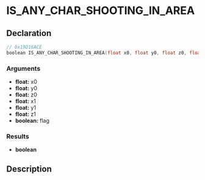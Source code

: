 # IS_ANY_CHAR_SHOOTING_IN_AREA

## Declaration
```cpp
// 0x19D16ACE
boolean IS_ANY_CHAR_SHOOTING_IN_AREA(float x0, float y0, float z0, float x1, float y1, float z1, boolean flag);
```

### Arguments
- **float:** x0
- **float:** y0
- **float:** z0
- **float:** x1
- **float:** y1
- **float:** z1
- **boolean:** flag

### Results
- **boolean**

## Description
